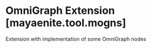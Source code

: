 
# OmniGraph Extension [mayaenite.tool.mogns]
Extension with implementation of some OmniGraph nodes
